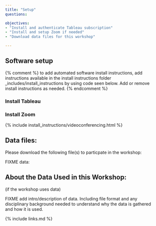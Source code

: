 ```yaml
---
title: "Setup"
questions:

objectives:
- "Install and authenticate Tableau subscription"
- "Install and setup Zoom if needed"
- "Download data files for this workshop"

---
```


## Software setup

{% comment %} to add automated software install instructions, add instructions available in the install instructions 
folder \_includes/install_instructions by using code seen below. Add or remove install instructions as needed. {% endcomment %}

### Install Tableau

### Install Zoom

{% include install_instructions/videoconferencing.html %}

## Data files:

Please download the following file(s) to particpate in the workshop:

FIXME data: 


## About the Data Used in this Workshop:

(if the workshop uses data)

FIXME add intro/description of data. Including file format and any disciplinary background needed to understand
why the data is gathered and how it is used.

{% include links.md %}
